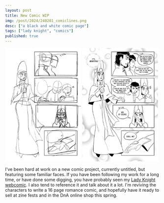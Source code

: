 ```yaml
---
layout: post
title: New Comic WIP
img: /post/2024/240201_comiclines.png
desc: ["a black and white comic page"]
tags: ["lady knight", "comics"]
published: true
---
```


<a href="/assets/img/post/2024/240201_comicsketch.png"><img src="/assets/img/post/2024/240201_comicsketch.png" style="width: 49%;"></a> <a href="/assets/img/post/2024/240201_comiclines.png"><img src="/assets/img/post/2024/240201_comiclines.png" style="width: 49%;"></a>

I've been hard at work on a new comic project, currently untitled, but featuring some familiar faces. If you have been following my work for a long time, or have done some digging, you have probably seen my [Lady Knight webcomic](https://ladyknightcomic.tumblr.com/). I also tend to reference it and talk about it a lot. I'm reviving the characters to write a 16 page romance comic, and hopefully have it ready to sell at zine fests and in the DnA online shop this spring. 
